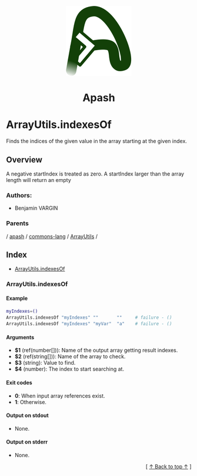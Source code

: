 
<div align='center' id='apash-top'>
  <a href='https://github.com/hastec-fr/apash'>
    <img alt='apash-logo' src='../../../../../../../assets/apash-logo.svg'/>
  </a>

  # Apash
</div>

# ArrayUtils.indexesOf

Finds the indices of the given value in the array starting at the given index.

## Overview

A negative startIndex is treated as zero. A startIndex larger than the array length will return an empty
### Authors:
* Benjamin VARGIN

### Parents
<!-- apash.parentBegin -->
[](../../../../.md) / [apash](../../../apash.md) / [commons-lang](../../commons-lang.md) / [ArrayUtils](../ArrayUtils.md) / 
<!-- apash.parentEnd -->

## Index

* [ArrayUtils.indexesOf](#arrayutilsindexesof)

### ArrayUtils.indexesOf

#### Example

```bash
myIndexes=()
ArrayUtils.indexesOf "myIndexes" ""       ""     # failure - ()
ArrayUtils.indexesOf "myIndexes" "myVar"  "a"    # failure - ()
```

#### Arguments

* **$1** (ref(number[])): Name of the output array getting result indexes.
* **$2** (ref(string[])): Name of the array to check.
* **$3** (string): Value to find.
* **$4** (number): The index to start searching at.

#### Exit codes

* **0**: When input array references exist.
* **1**: Otherwise.

#### Output on stdout

* None.

#### Output on stderr

* None.


  <div align='right'>[ <a href='#apash-top'>↑ Back to top ↑</a> ]</div>

